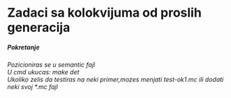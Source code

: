 # Zadaci sa kolokvijuma od proslih generacija



##### Pokretanje
###### Pozicioniras se u semantic fajl <br /> U cmd ukucas: make det <br /> Ukoliko zelis da testiras na neki primer,mozes menjati test-ok1.mc ili dodati neki svoj *.mc fajl

